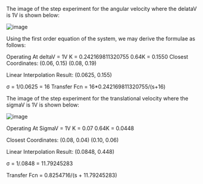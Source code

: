 
The image of the step experiment for the angular velocity where the delataV is 1V is shown below:

![image](https://user-images.githubusercontent.com/91347870/139517866-d6f4b9de-1832-4c85-a0e0-dd41a1fdd424.png)

Using the first order equation of the system, we may derive the formulae as follows:

Operating At deltaV = 1V
K = 0.242169811320755
0.64K = 0.1550
Closest Coordinates:
(0.06, 0.15)
(0.08, 0.19)

Linear Interpolation Result:
(0.0625, 0.155)

σ = 1/0.0625 = 16
Transfer Fcn = 16*0.242169811320755/(s+16)

The image of the step experiment for the translational velocity where the sigmaV is 1V is shown below:

![image](https://user-images.githubusercontent.com/91347870/139517969-5cd9eebe-43cb-4be0-9682-c0e6de0f60bc.png)

Operating At SigmaV = 1V
K = 0.07
0.64K = 0.0448

Closest Coordinates:
(0.08, 0.04)
(0.10, 0.06)

Linear Interpolation Result:
(0.0848, 0.448)

σ = 1/.0848 = 11.79245283

Transfer Fcn = 0.8254716/(s + 11.79245283)

